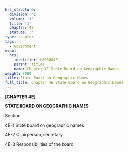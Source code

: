 ```yaml
---
hrs_structure:
  division: '1'
  volume: '1'
  title: '1'
  chapter: 4E
  statute: ''
type: chapter
tags:
  - Government
menu:
  hrs:
    identifier: HRS0004E
    parent: title1
    name: Chapter 4E State Board on Geographic Names
weight: 7000
title: State Board on Geographic Names
full_title: Chapter 4E State Board on Geographic Names
---
```

**[CHAPTER 4E]**

**STATE BOARD ON GEOGRAPHIC NAMES**

Section

4E-1 State board on geographic names

4E-2 Chairperson, secretary

4E-3 Responsibilities of the board